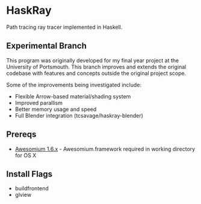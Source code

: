 HaskRay
=======

Path tracing ray tracer implemented in Haskell.

Experimental Branch
-------------------

This program was originally developed for my final year project at the University of Portsmouth. This branch improves and extends the original codebase with features and concepts outside the original project scope.

Some of the improvements being investigated include:

* Flexible Arrow-based material/shading system
* Improved parallism
* Better memory usage and speed
* Full Blender integration (tcsavage/haskray-blender)

Prereqs
-------

* [Awesomium 1.6.x](http://awesomium.com/) - Awesomium.framework required in working directory for OS X

Install Flags
-------------

* buildfrontend
* glview
